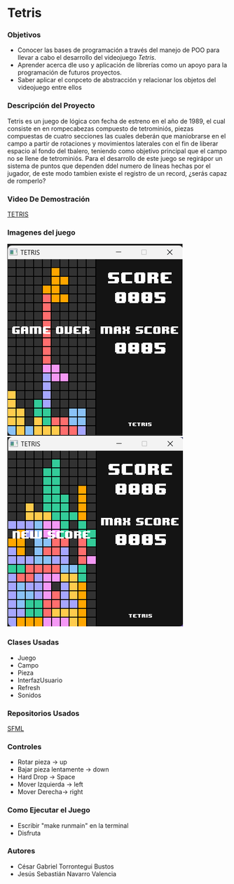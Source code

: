 # Tetris
### Objetivos
* Conocer las bases de programación a través del manejo de POO para llevar a cabo el desarrollo del videojuego *Tetris*.
* Aprender acerca dle uso y aplicación de librerías como un apoyo para la programación de futuros proyectos.
* Saber aplicar el conpceto de abstracción y relacionar los objetos del videojuego entre ellos

### Descripción del Proyecto
Tetris es un juego de lógica con fecha de estreno en el año de 1989, el cual consiste en en rompecabezas compuesto de tetrominiós, piezas compuestas de cuatro secciones las cuales deberán que maniobrarse en el campo a partír de rotaciones y movimientos laterales con el fin de liberar espacio al fondo del tbalero, teniendo como objetivo principal que el campo no se llene de tetrominiós. Para el desarrollo de este juego se regirápor un sistema de puntos que dependen ddel numero de lineas hechas por el jugador, de este modo tambien existe el registro de un record, ¿serás capaz de romperlo?

### Video De Demostración
[TETRIS]()

### Imagenes del juego

![Imagen 1](/assets/Imagenes/Game%20Over.png)
![Imagen 2](/assets/Imagenes/New%20Score.png)

### Clases Usadas
* Juego
* Campo
* Pieza
* InterfazUsuario
* Refresh
* Sonidos

### Repositorios Usados
[SFML](https://github.com/SFML/SFML)

### Controles
* Rotar pieza -> up
* Bajar pieza lentamente -> down
* Hard Drop -> Space
* Mover Izquierda -> left
* Mover Derecha-> right

### Como Ejecutar el Juego
* Escribir "make runmain" en la terminal
* Disfruta

### Autores 
* César Gabriel Torrontegui Bustos
* Jesús Sebastián Navarro Valencia
